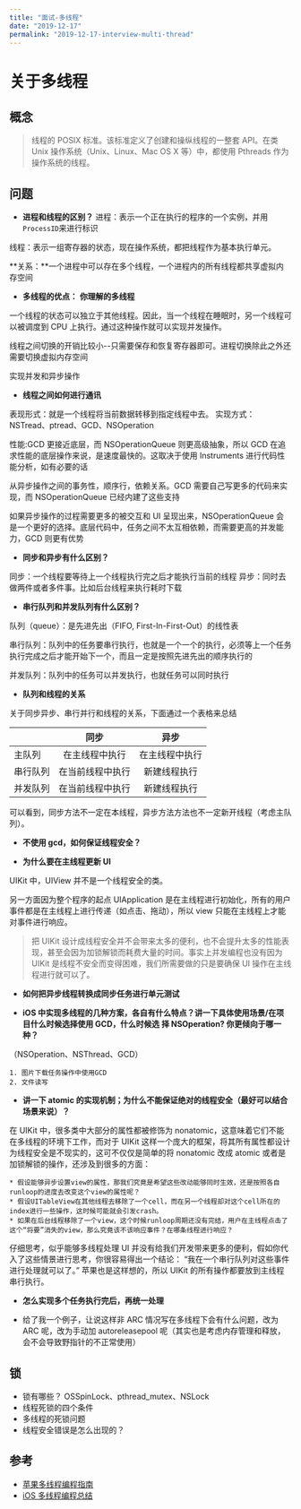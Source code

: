 ```yaml
---
title: "面试-多线程"
date: "2019-12-17"
permalink: "2019-12-17-interview-multi-thread"
---
```


# 关于多线程

## 概念

> 线程的 POSIX 标准。该标准定义了创建和操纵线程的一整套 API。在类 Unix 操作系统（Unix、Linux、Mac OS X 等）中，都使用 Pthreads 作为操作系统的线程。

## 问题  

- **进程和线程的区别？**
  进程：表示一个正在执行的程序的一个实例，并用`ProcessID`来进行标识

线程：表示一组寄存器的状态，现在操作系统，都把线程作为基本执行单元。

**关系：**一个进程中可以存在多个线程，一个进程内的所有线程都共享虚拟内存空间

- **多线程的优点：** **你理解的多线程**

一个线程的状态可以独立于其他线程。因此，当一个线程在睡眠时，另一个线程可以被调度到 CPU 上执行。通过这种操作就可以实现并发操作。

线程之间切换的开销比较小--只需要保存和恢复寄存器即可。进程切换除此之外还需要切换虚拟内存空间

实现并发和异步操作

- **线程之间如何进行通讯**

表现形式：就是一个线程将当前数据转移到指定线程中去。
实现方式：NSTread、ptread、GCD、NSOperation

性能:GCD 更接近底层，而 NSOperationQueue 则更高级抽象，所以 GCD 在追求性能的底层操作来说，是速度最快的。这取决于使用 Instruments 进行代码性能分析，如有必要的话

从异步操作之间的事务性，顺序行，依赖关系。GCD 需要自己写更多的代码来实现，而 NSOperationQueue 已经内建了这些支持

如果异步操作的过程需要更多的被交互和 UI 呈现出来，NSOperationQueue 会是一个更好的选择。底层代码中，任务之间不太互相依赖，而需要更高的并发能力，GCD 则更有优势

- **同步和异步有什么区别？**

同步：一个线程要等待上一个线程执行完之后才能执行当前的线程
异步：同时去做两件或者多件事。比如后台线程来执行耗时下载

- **串行队列和并发队列有什么区别？**

队列（queue）：是先进先出（FIFO, First-In-First-Out）的线性表

串行队列：队列中的任务要串行执行，也就是一个一个的执行，必须等上一个任务执行完成之后才能开始下一个，而且一定是按照先进先出的顺序执行的

并发队列：队列中的任务可以并发执行，也就任务可以同时执行

- **队列和线程的关系**

关于同步异步、串行并行和线程的关系，下面通过一个表格来总结

|          |       同步       |      异步      |
| -------- | :--------------: | :------------: |
| 主队列   |  在主线程中执行  | 在主线程中执行 |
| 串行队列 | 在当前线程中执行 |  新建线程执行  |
| 并发队列 | 在当前线程中执行 |  新建线程执行  |

可以看到，同步方法不一定在本线程，异步方法方法也不一定新开线程（考虑主队列）。

- **不使用 gcd，如何保证线程安全？**

* **为什么要在主线程更新 UI**

UIKit 中，UIView 并不是一个线程安全的类。

另一方面因为整个程序的起点 UIApplication 是在主线程进行初始化，所有的用户事件都是在主线程上进行传递（如点击、拖动），所以 view 只能在主线程上才能对事件进行响应。

> 把 UIKit 设计成线程安全并不会带来太多的便利，也不会提升太多的性能表现，甚至会因为加锁解锁而耗费大量的时间。事实上并发编程也没有因为 UIKit 是线程不安全而变得困难，我们所需要做的只是要确保 UI 操作在主线程进行就可以了。

- **如何把异步线程转换成同步任务进行单元测试**

* **iOS 中实现多线程的几种方案，各自有什么特点？讲一下具体使用场景/在项目什么时候选择使用 GCD，什么时候选 择 NSOperation? 你更倾向于哪一种？**

（NSOperation、NSThread、GCD）

    1. 图片下载任务操作中使用GCD
    2. 文件读写

- **讲一下 atomic 的实现机制；为什么不能保证绝对的线程安全（最好可以结合场景来说）？**

在 UIKit 中，很多类中大部分的属性都被修饰为 nonatomic，这意味着它们不能在多线程的环境下工作，而对于 UIKit 这样一个庞大的框架，将其所有属性都设计为线程安全是不现实的，这可不仅仅是简单的将 nonatomic 改成 atomic 或者是加锁解锁的操作，还涉及到很多的方面：

    * 假设能够异步设置view的属性，那我们究竟是希望这些改动能够同时生效，还是按照各自runloop的进度去改变这个view的属性呢？
    * 假设UITableView在其他线程去移除了一个cell，而在另一个线程却对这个cell所在的index进行一些操作，这时候可能就会引发crash。
    * 如果在后台线程移除了一个view，这个时候runloop周期还没有完结，用户在主线程点击了这个“将要”消失的view，那么究竟该不该响应事件？在哪条线程进行响应？

仔细思考，似乎能够多线程处理 UI 并没有给我们开发带来更多的便利，假如你代入了这些情景进行思考，你很容易得出一个结论： “我在一个串行队列对这些事件进行处理就可以了。” 苹果也是这样想的，所以 UIKit 的所有操作都要放到主线程串行执行。

- **怎么实现多个任务执行完后，再统一处理**

- 给了我一个例子，让说这样非 ARC 情况写在多线程下会有什么问题，改为 ARC 呢，改为手动加 autoreleasepool 呢（其实也是考虑内存管理和释放，会不会导致野指针的不正常使用）

## 锁

- 锁有哪些？
  OSSpinLock、pthread_mutex、NSLock
- 线程死锁的四个条件
- 多线程的死锁问题
- 线程安全错误是怎么出现的？

## 参考

- [苹果多线程编程指南](https://developer.apple.com/library/archive/documentation/Cocoa/Conceptual/Multithreading/ThreadSafetySummary/ThreadSafetySummary.html#//apple_ref/doc/uid/10000057i-CH12-SW1)
- [iOS 多线程编程总结](https://bestswifter.com/multithreadconclusion/)
